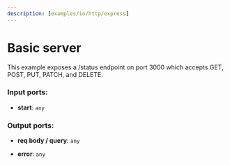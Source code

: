 ```yaml
---
description: [examples/io/http/express]
---
```


# Basic server

This example exposes a /status endpoint on port 3000 which accepts GET, POST, PUT, PATCH, and DELETE.

### Input ports:

* __start__: `any`

### Output ports:

* __req body / query__: `any`


* __error__: `any`

